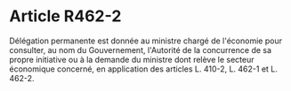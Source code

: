# Article R462-2

<p>Délégation permanente est donnée au ministre chargé de l'économie pour consulter, au nom du Gouvernement, l'Autorité de la concurrence de sa propre initiative ou à la demande du ministre dont relève le secteur économique concerné, en application des articles L. 410-2, L. 462-1 et L. 462-2.</p>